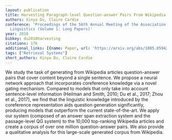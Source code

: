 ```yaml
---
layout: publication
title: Harvesting Paragraph-level Question-answer Pairs From Wikipedia
authors: Xinya Du, Claire Cardie
conference: 'Proceedings of the 56th Annual Meeting of the Association for Computational
  Linguistics (Volume 1: Long Papers)'
year: 2018
bibkey: du2018harvesting
citations: 176
additional_links: [{name: Paper, url: 'https://arxiv.org/abs/1805.05942'}]
tags: ["Retrieval Systems"]
short_authors: Xinya Du, Claire Cardie
---
```

We study the task of generating from Wikipedia articles question-answer pairs
that cover content beyond a single sentence. We propose a neural network
approach that incorporates coreference knowledge via a novel gating mechanism.
Compared to models that only take into account sentence-level information
(Heilman and Smith, 2010; Du et al., 2017; Zhou et al., 2017), we find that the
linguistic knowledge introduced by the coreference representation aids question
generation significantly, producing models that outperform the current
state-of-the-art. We apply our system (composed of an answer span extraction
system and the passage-level QG system) to the 10,000 top-ranking Wikipedia
articles and create a corpus of over one million question-answer pairs. We also
provide a qualitative analysis for this large-scale generated corpus from
Wikipedia.